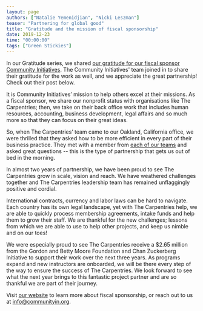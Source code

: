 ```yaml
---
layout: page
authors: ["Natalie Yemenidjian", "Nicki Leszman"]
teaser: "Partnering for global good"
title: "Gratitude and the mission of fiscal sponsorship"
date: 2019-12-23
time: "00:00:00"
tags: ["Green Stickies"]
---
```


In our Gratitude series, we shared [our gratitude for our fiscal sponsor Community Initiatives](https://carpentries.org/blog/2019/12/CI-gratitudes/). The Community Initiatives' team joined in to share their gratitude for the work as well, and we appreciate the great partnership! Check out their post below.

It is Community Initiatives’ mission to help others excel at their missions. As a fiscal sponsor, we share our nonprofit status with organisations like The Carpentries; then, we take on their back office work that includes human resources, accounting, business development, legal affairs and so much more so that they can focus on their great ideas.

So, when The Carpentries’ team came to our Oakland, California office, we were thrilled that they asked how to be more efficient in every part of their business practice. They met with a member from [each of our teams](https://communityin.org/meet-us/team/) and asked great questions  -- this is the type of partnership that gets us out of bed in the morning.

In almost two years of partnership, we have been proud to see The Carpentries grow in scale, vision and reach. We have weathered challenges together and The Carpentries leadership team has remained unflaggingly positive and cordial.  

International contracts, currency and labor laws can be hard to navigate. Each country has its own legal landscape, yet with The Carpentries help, we are able to quickly process membership agreements, intake funds and help them to grow their staff. We are thankful for the new challenges; lessons from which we are able to use to help other projects, and keep us nimble and on our toes!

We were especially proud to see The Carpentries receive a $2.65 million from the Gordon and Betty Moore Foundation and Chan Zuckerberg Initiative to support their work over the next three years. As programs expand and new instructors are onboarded, we will be there every step of the way to ensure the success of The Carpentries. We look forward to see what the next year brings to this fantastic project partner and are so thankful we are part of their journey.

Visit [our website](https://communityin.org/fiscal-sponsorship/solving-problems-for-nonprofits/#fiscal-sponsorship) to learn more about fiscal sponsorship, or reach out to us at [info@communityin.org](mailto:info@community.org).
